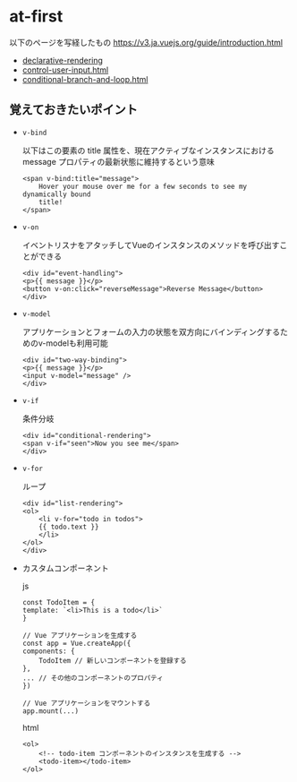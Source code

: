 # at-first

以下のページを写経したもの
https://v3.ja.vuejs.org/guide/introduction.html

* [declarative-rendering](./declarative-rendering.html)
* [control-user-input.html](./control-user-input.html)
* [conditional-branch-and-loop.html](./conditional-branch-and-loop.html)

## 覚えておきたいポイント

* `v-bind` 

    以下はこの要素の title 属性を、現在アクティブなインスタンスにおける message プロパティの最新状態に維持するという意味
    ```
    <span v-bind:title="message">
        Hover your mouse over me for a few seconds to see my dynamically bound
        title!
    </span>
    ```

* `v-on`

    イベントリスナをアタッチしてVueのインスタンスのメソッドを呼び出すことができる
    ```
    <div id="event-handling">
    <p>{{ message }}</p>
    <button v-on:click="reverseMessage">Reverse Message</button>
    </div>
    ```

* `v-model`

    アプリケーションとフォームの入力の状態を双方向にバインディングするためのv-modelも利用可能
    ```
    <div id="two-way-binding">
    <p>{{ message }}</p>
    <input v-model="message" />
    </div>
    ```

* `v-if`

    条件分岐
    ```
    <div id="conditional-rendering">
    <span v-if="seen">Now you see me</span>
    </div>
    ```

* `v-for`

    ループ
    ```
    <div id="list-rendering">
    <ol>
        <li v-for="todo in todos">
        {{ todo.text }}
        </li>
    </ol>
    </div>
    ```

* カスタムコンポーネント

    js
    ```
    const TodoItem = {
    template: `<li>This is a todo</li>`
    }

    // Vue アプリケーションを生成する
    const app = Vue.createApp({
    components: {
        TodoItem // 新しいコンポーネントを登録する
    },
    ... // その他のコンポーネントのプロパティ
    })

    // Vue アプリケーションをマウントする
    app.mount(...)
    ```

    html 
    ```
    <ol>
        <!-- todo-item コンポーネントのインスタンスを生成する -->
        <todo-item></todo-item>
    </ol>
    ```